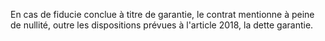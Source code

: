 En cas de fiducie conclue à titre de garantie, le contrat mentionne à peine de nullité, outre les dispositions prévues à l'article 2018, la dette garantie.
